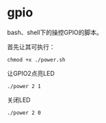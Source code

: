 # gpio

bash、shell下的操控GPIO的脚本。

首先让其可执行：
```
chmod +x ./power.sh
```

让GPIO2点亮LED

```
./power 2 1
```

关闭LED

```
./power 2 0
```
